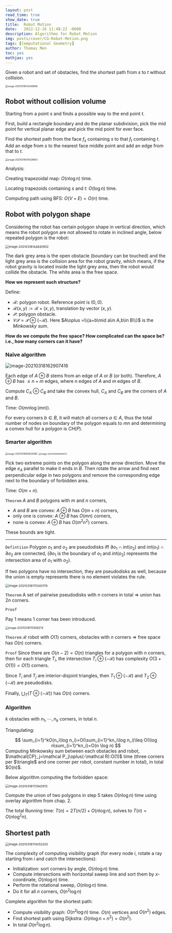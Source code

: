 ```yaml
---
layout: post
read_time: true
show_date: true
title:  Robot Motion
date:   2022-12-16 11:48:22 -0600
description: Algorithms for Robot Motion
img: posts/cover/CG-Robot-Motion.png
tags: [Computational Geometry]
author: Thomas Men
toc: yes
mathjax: yes
---
```


Given a robot and set of obstacles, find the shortest path from $s$ to $t$ without collision.

<img src="./assets/img/posts/typora-user-images/image-20210318143348856.png" alt="image-20210318143348856" style="zoom:50%;" />

## Robot without collision volume

Starting from a point $s$ and finds a possible way to the end point $t$.

First, build a rectangle boundary and do the planar subdivision, pick the mid point for vertical planar edge and pick the mid point for ever face.  

Find the shortest path from the face $f_s$ containing $s$ to that  $f_t$ containing $t$. Add an edge from $s$ to the nearest face middle point and add an edge from that to $t$. 

<img src="./assets/img/posts/typora-user-images/image-20210318144526854.png" alt="image-20210318144526854" style="zoom:50%;" />

Analysis:

Creating trapezoidal map: $O(n\log n)$ time.

Locating trapezoids containing $s$ and $t$: $O(\log n)$ time.

Computing path using BFS: $O(V+E)=O(n)$ time.

## Robot with polygon shape

Considering the robot has certain polygon shape in vertical direction, which means the robot polygon are not allowed to rotate in inclined angle, below repeated polygon is the robot:

<img src="./assets/img/posts/typora-user-images/image-20210318144840952.png" alt="image-20210318144840952" style="zoom:67%;" />

The dark grey area is the open obstacle (boundary can be touched) and the light grey area is the collision area for the robot gravity, which means, if the robot gravity is located inside the light grey area, then the robot would collide the obstacle. The white area is the free space.

**How we represent such structure?**

Define:

- $\mathcal{R}:$ polygon robot. Reference point is $(0,0)$.
- $\mathcal R(x,y):=\mathcal R+(x,y)$, translation by vector $(x,y)$.
- $\mathcal P$: polygon obstacle.
- $\mathcal{CP}=\mathcal P\oplus(-\mathcal R)$. Here $A\oplus =\\{a+b\mid a\in A,b\in B\\}$ is the *Minkowsky sum*. 

**How do we compute the free space? How complicated can the space be? i.e., how many corners can it have?** 

### Naïve algorithm

![image-20210318162907416](./assets/img/posts/typora-user-images/image-20210318162907416.png)

Each edge of $A\oplus B$ stems from an edge of $A$ or $B$ (or both). Therefore, $A\oplus B$ has $\leq n+m$ edges, where $n$ edges of $A$ and $m$ edges of $B$. 

Compute $C_A\oplus C_B$ and take the convex hull, $C_A$ and $C_B$ are the corners of $A$ and $B$. 

Time: $O(mn\log (mn))$.  

For every corners $b\in B$, it will match all corners $a\in A$, thus the total number of nodes on boundary of the polygon equals to $mn$ and determining a convex hull for a polygon is $CH(P)$. 

### Smarter algorithm

<img src="./assets/img/posts/typora-user-images/image-20210318164524585.png" alt="image-20210318164524585" style="zoom:50%;" /> <img src="./assets/img/posts/typora-user-images/image-20210318164859731.png" alt="image-20210318164859731" style="zoom:45%;" />

Pick two extreme points on the polygon along the arrow direction. Move the edge $e_A$ parallel to make it ends in $B$. Then rotate the arrow and find next perpendicular edge in two polygons and remove the corresponding edge next to the boundary of forbidden area.

Time: $O(m+n)$.

`Theorem` $A$ and $B$ polygons with $m$ and $n$ corners,

- $A$ and $B$ are convex: $A\oplus B$ has $O(m+n)$ corners,
- only one is convex: $A\oplus B$ has $O(mn)$ corners,
- none is convex: $A\oplus B$ has $O(m^2n^2)$ corners.

These bounds are tight.

---

`Defintiion`  Polygon $o_1$ and $o_2$ are pseudodisks iff $\partial o_1\cap int (o_2)$ and $int(o_1)\cap \partial o_2$ are connected, ($\partial o_1$ is the boundary of $o_1$ and $int(o_2)$ represents the intersection area of $o_1$ with $o_2$). 

If two polygons have no intersection, they are pseudodisks as well, because the union is empty represents there is no element violates the rule.

<img src="./assets/img/posts/typora-user-images/image-20210318170340179.png" alt="image-20210318170340179" style="zoom:67%;" /> 

`Theorem` A set of pairwise pseudodisks with $n$ corners in total $\Longrightarrow$ union has $2n$ corners.

`Proof` 

Pay 1 means 1 corner has been introduced.

<img src="./assets/img/posts/typora-user-images/image-20210318170558274.png" alt="image-20210318170558274" style="zoom:60%;" />

`Theorem` $\mathcal R$ robot with $O(1)$ corners, obstacles with $n$ corners $\Longrightarrow$ free space has $O(n)$ corners. 

`Proof` Since there are $O(n-2)=O(n)$ triangles for a polygon with $n$ corners, then for each triangle $T_i$, the intersection $T_i\oplus(-\mathcal R)$ has complexity $O(3+O(1))=O(1)$ corners. 

Since $T_i$ and $T_j$ are interior-disjoint triangles, then $T_1\oplus (-\mathcal R)$ and $T_2\oplus(-\mathcal R)$ are pseudodisks. 

Finally, $\bigcup_T(T\oplus(-\mathcal R))$ has $O(n)$ corners.

### Algorithm

$k$ obstacles with $n_1,\cdots,n_k$ corners, in total $n$.

Triangulating: 
<center>$$
\sum_{i=1}^kO(n_i\log n_i)=O(\sum_{i=1}^kn_i\log n_i)\leq O(\log n\sum_{i=1}^kn_i)=O(n \log n)
$$</center>
Computing Minkowsky sum between each obstacles and robot, $\mathcal{CP}_j=\mathcal P_j\oplus(-\mathcal R):O(1)$ time (three corners per $\triangle$ and one corner per robot, constant number in total), in total $O(n)$. 

Below algorithm computing the forbidden space:

<img src="./assets/img/posts/typora-user-images/image-20210318172942912.png" alt="image-20210318172942912" style="zoom:67%;" />

Compute the union of two polygons in step 5 takes $O(n\log n)$ time using overlay algorithm from chap. 2.

The total Running time: $T(n)=2T(n/2)+O(n\log n)$, solves to $T(n)=O(n\log^2n)$.

## Shortest path

<img src="./assets/img/posts/typora-user-images/image-20210318174052202.png" alt="image-20210318174052202" style="zoom:67%;" />

The complexity of computing visibility graph (for every node $i$, rotate a ray starting from $i$ and catch the intersections):

- Initialization: sort corners by angle, $O(n\log n)$ time.
- Compute intersections with horizontal sweep line and sort them by $x$-coordinate, $O(n\log n)$ time.
- Perform the rotational sweep, $O(n\log n)$ time.
- Do it for all $n$ corners, $O(n^2\log n)$

Complete algorithm for the shortest path:

- Compute visibility graph: $O(n^2\log n)$ time. $O(n)$ vertices and $O(n^2)$ edges.
- Find shortest path using Dijkstra: $O(n\log n+n^2)=O(n^2)$.
- In total $O(n^2\log n)$.